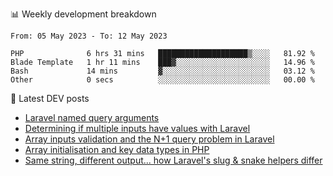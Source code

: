 📊 Weekly development breakdown
<!--START_SECTION:waka-->

```text
From: 05 May 2023 - To: 12 May 2023

PHP              6 hrs 31 mins   ████████████████████▒░░░░   81.92 %
Blade Template   1 hr 11 mins    ███▓░░░░░░░░░░░░░░░░░░░░░   14.96 %
Bash             14 mins         ▓░░░░░░░░░░░░░░░░░░░░░░░░   03.12 %
Other            0 secs          ░░░░░░░░░░░░░░░░░░░░░░░░░   00.00 %
```

<!--END_SECTION:waka-->

📕 Latest DEV posts
<!-- BLOG-POST-LIST:START -->
- [Laravel named query arguments](https://dev.to/michaelvickersuk/laravel-named-query-arguments-28kd)
- [Determining if multiple inputs have values with Laravel](https://dev.to/michaelvickersuk/determining-if-multiple-inputs-have-values-with-laravel-km6)
- [Array inputs validation and the N+1 query problem in Laravel](https://dev.to/michaelvickersuk/array-inputs-validation-and-the-n1-query-problem-in-laravel-2agb)
- [Array initialisation and key data types in PHP](https://dev.to/michaelvickersuk/array-initialisation-and-key-data-types-in-php-1e5b)
- [Same string, different output... how Laravel&#39;s slug &amp; snake helpers differ](https://dev.to/michaelvickersuk/same-string-different-output-how-laravels-slug-snake-helpers-differ-1ccj)
<!-- BLOG-POST-LIST:END -->
